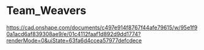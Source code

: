 # Team_Weavers

https://cad.onshape.com/documents/c497e914f8767f44afe79615/w/95e1f90a1acd6af839308ae9/e/01c4112faaf1d892d9dd1774?renderMode=0&uiState=63fa6d4ccea57977defcdece

